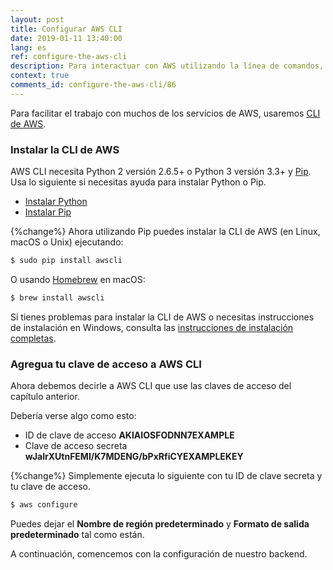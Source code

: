 ```yaml
---
layout: post
title: Configurar AWS CLI
date: 2019-01-11 13:40:00
lang: es
ref: configure-the-aws-cli
description: Para interactuar con AWS utilizando la línea de comandos, necesitamos instalar la interfaz de línea de comandos de AWS (o AWS CLI). También debe configurarse con nuestra clave de acceso de usuario IAM y clave de acceso secreto desde la consola de AWS.
context: true
comments_id: configure-the-aws-cli/86
---
```


Para facilitar el trabajo con muchos de los servicios de AWS, usaremos [CLI de AWS](https://aws.amazon.com/cli/).

### Instalar la CLI de AWS

AWS CLI necesita Python 2 versión 2.6.5+ o Python 3 versión 3.3+ y [Pip](https://pypi.python.org/pypi/pip). Usa lo siguiente si necesitas ayuda para instalar Python o Pip.

- [Instalar Python](https://www.python.org/downloads/)
- [Instalar Pip](https://pip.pypa.io/en/stable/installing/)

{%change%} Ahora utilizando Pip puedes instalar la CLI de AWS (en Linux, macOS o Unix) ejecutando:

``` bash
$ sudo pip install awscli
```

O usando [Homebrew](https://brew.sh) en macOS:

``` bash
$ brew install awscli
```

Si tienes problemas para instalar la CLI de AWS o necesitas instrucciones de instalación en Windows, consulta las [instrucciones de instalación completas](http://docs.aws.amazon.com/cli/latest/userguide/installing.html).

### Agregua tu clave de acceso a AWS CLI

Ahora debemos decirle a AWS CLI que use las claves de acceso del capítulo anterior.

Debería verse algo como esto:

- ID de clave de acceso **AKIAIOSFODNN7EXAMPLE**
- Clave de acceso secreta **wJalrXUtnFEMI/K7MDENG/bPxRfiCYEXAMPLEKEY**

{%change%} Simplemente ejecuta lo siguiente con tu ID de clave secreta y tu clave de acceso.

``` bash
$ aws configure
```

Puedes dejar el **Nombre de región predeterminado** y **Formato de salida predeterminado** tal como están.

A continuación, comencemos con la configuración de nuestro backend.
